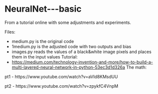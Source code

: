 # NeuralNet---basic
From a tutorial online with some adjustments and experiments. 

Files:
- medium.py is the original code 
- 1medium.py is the adjusted code with two outputs and bias
- images.py reads the values of a black&white image pixels and places them in the input values
Tutorial:
- https://medium.com/technology-invention-and-more/how-to-build-a-multi-layered-neural-network-in-python-53ec3d1d326a
The math:
<p>pt1 - https://www.youtube.com/watch?v=aVId8KMsdUU</p>
<p>pt2 - https://www.youtube.com/watch?v=zpykfC4VnpM</p>
